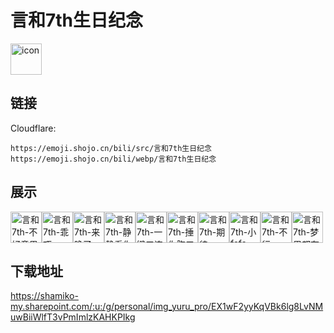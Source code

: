 # 言和7th生日纪念
<img src="https://emoji.shojo.cn/bili/src/言和7th生日纪念/icon.png" width="50" height="50" alt="icon">

## 链接
Cloudflare:
```
https://emoji.shojo.cn/bili/src/言和7th生日纪念
https://emoji.shojo.cn/bili/webp/言和7th生日纪念
```
## 展示
<img src="https://emoji.shojo.cn/bili/src/言和7th生日纪念/言和7th-不好意思.png" width="50" height="50" alt="言和7th-不好意思"><img src="https://emoji.shojo.cn/bili/src/言和7th生日纪念/言和7th-乖巧.png" width="50" height="50" alt="言和7th-乖巧"><img src="https://emoji.shojo.cn/bili/src/言和7th生日纪念/言和7th-来晚了.png" width="50" height="50" alt="言和7th-来晚了"><img src="https://emoji.shojo.cn/bili/src/言和7th生日纪念/言和7th-静静看你.png" width="50" height="50" alt="言和7th-静静看你"><img src="https://emoji.shojo.cn/bili/src/言和7th生日纪念/言和7th-一键三连.png" width="50" height="50" alt="言和7th-一键三连"><img src="https://emoji.shojo.cn/bili/src/言和7th生日纪念/言和7th-捶你胸口.png" width="50" height="50" alt="言和7th-捶你胸口"><img src="https://emoji.shojo.cn/bili/src/言和7th生日纪念/言和7th-期待.png" width="50" height="50" alt="言和7th-期待"><img src="https://emoji.shojo.cn/bili/src/言和7th生日纪念/言和7th-小fafa.png" width="50" height="50" alt="言和7th-小fafa"><img src="https://emoji.shojo.cn/bili/src/言和7th生日纪念/言和7th-不行.png" width="50" height="50" alt="言和7th-不行"><img src="https://emoji.shojo.cn/bili/src/言和7th生日纪念/言和7th-梦里都有.png" width="50" height="50" alt="言和7th-梦里都有">

## 下载地址

https://shamiko-my.sharepoint.com/:u:/g/personal/img_yuru_pro/EX1wF2yyKqVBk6lg8LvNMuwBiiWlfT3vPmImlzKAHKPIkg